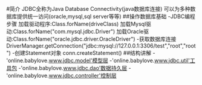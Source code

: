 #简介
JDBC全称为Java Database Connectivity(java数据库连接)
可以为多种数据库提供统一访问(oracle,mysql,sql server等等)
##操作数据库基础
-JDBC编程步骤
加载驱动程序:Class.forName(driveClass)
 加载Mysql驱动:Class.forName("com.mysql.jdbc.Driver")
 加载Oracle驱动:Class.forName("oracle.jdbc.driver.OracleDriver")
-获取数据库连接
DriverManager.getConnection("jdbc:mysql://127.0.0.1:3306/test","root","root")
-创建Statement对象
conn.createStatement()
##结构讲解
-'online.babylove.www.jdbc.model'模型层
-'online.babylove.www.jdbc.util'工具包
-'online.babylove.www.jdbc.dao'数据持久层
-'online.babylove.www.jdbc.controller'控制层